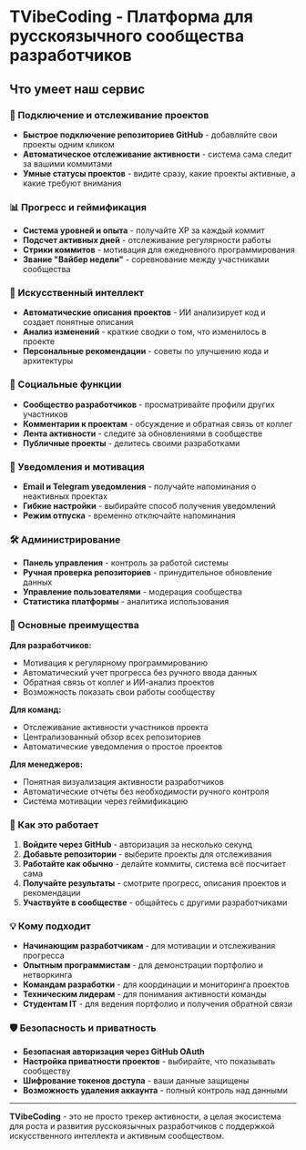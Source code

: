 # TVibeCoding - Платформа для русскоязычного сообщества разработчиков

## Что умеет наш сервис

### 🔗 Подключение и отслеживание проектов
- **Быстрое подключение репозиториев GitHub** - добавляйте свои проекты одним кликом
- **Автоматическое отслеживание активности** - система сама следит за вашими коммитами
- **Умные статусы проектов** - видите сразу, какие проекты активные, а какие требуют внимания

### 📊 Прогресс и геймификация
- **Система уровней и опыта** - получайте XP за каждый коммит
- **Подсчет активных дней** - отслеживание регулярности работы
- **Стрики коммитов** - мотивация для ежедневного программирования
- **Звание "Вайбер недели"** - соревнование между участниками сообщества

### 🤖 Искусственный интеллект
- **Автоматические описания проектов** - ИИ анализирует код и создает понятные описания
- **Анализ изменений** - краткие сводки о том, что изменилось в проекте
- **Персональные рекомендации** - советы по улучшению кода и архитектуры

### 👥 Социальные функции
- **Сообщество разработчиков** - просматривайте профили других участников
- **Комментарии к проектам** - обсуждение и обратная связь от коллег
- **Лента активности** - следите за обновлениями в сообществе
- **Публичные проекты** - делитесь своими разработками

### 🔔 Уведомления и мотивация
- **Email и Telegram уведомления** - получайте напоминания о неактивных проектах
- **Гибкие настройки** - выбирайте способ получения уведомлений
- **Режим отпуска** - временно отключайте напоминания

### 🛠 Администрирование
- **Панель управления** - контроль за работой системы
- **Ручная проверка репозиториев** - принудительное обновление данных
- **Управление пользователями** - модерация сообщества
- **Статистика платформы** - аналитика использования

### 🎯 Основные преимущества

**Для разработчиков:**
- Мотивация к регулярному программированию
- Автоматический учет прогресса без ручного ввода данных
- Обратная связь от коллег и ИИ-анализ проектов
- Возможность показать свои работы сообществу

**Для команд:**
- Отслеживание активности участников проекта
- Централизованный обзор всех репозиториев
- Автоматические уведомления о простое проектов

**Для менеджеров:**
- Понятная визуализация активности разработчиков
- Автоматические отчеты без необходимости ручного контроля
- Система мотивации через геймификацию

### 🚀 Как это работает

1. **Войдите через GitHub** - авторизация за несколько секунд
2. **Добавьте репозитории** - выберите проекты для отслеживания
3. **Работайте как обычно** - делайте коммиты, система всё посчитает сама
4. **Получайте результаты** - смотрите прогресс, описания проектов и рекомендации
5. **Участвуйте в сообществе** - общайтесь с другими разработчиками

### 💡 Кому подходит

- **Начинающим разработчикам** - для мотивации и отслеживания прогресса
- **Опытным программистам** - для демонстрации портфолио и нетворкинга
- **Командам разработки** - для координации и мониторинга проектов
- **Техническим лидерам** - для понимания активности команды
- **Студентам IT** - для ведения портфолио и получения обратной связи

### 🛡 Безопасность и приватность

- **Безопасная авторизация через GitHub OAuth**
- **Настройка приватности проектов** - выбирайте, что показывать сообществу
- **Шифрование токенов доступа** - ваши данные защищены
- **Возможность удаления аккаунта** - полный контроль над данными

---

**TVibeCoding** - это не просто трекер активности, а целая экосистема для роста и развития русскоязычных разработчиков с поддержкой искусственного интеллекта и активным сообществом.